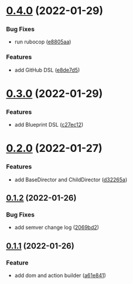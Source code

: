 # [0.4.0](https://github.com/klueless-io/k_director/compare/v0.3.0...v0.4.0) (2022-01-29)


### Bug Fixes

* run rubocop ([e8805aa](https://github.com/klueless-io/k_director/commit/e8805aaddfde04ba1def563d3f7e5e311fa2841a))


### Features

* add GitHub DSL ([e8de7d5](https://github.com/klueless-io/k_director/commit/e8de7d599af16be9dced907617d534f029e1e1ad))

# [0.3.0](https://github.com/klueless-io/k_director/compare/v0.2.0...v0.3.0) (2022-01-29)


### Features

* add Blueprint DSL ([c27ec12](https://github.com/klueless-io/k_director/commit/c27ec124b8c55b84f2dfd67f37de6ab2c4fb8d22))

# [0.2.0](https://github.com/klueless-io/k_director/compare/v0.1.2...v0.2.0) (2022-01-27)


### Features

* add BaseDirector and ChildDirector ([d32265a](https://github.com/klueless-io/k_director/commit/d32265a1e46811bde6bdfbef4b8c9dc8602a8f88))

## [0.1.2](https://github.com/klueless-io/k_director/compare/v0.1.1...v0.1.2) (2022-01-26)


### Bug Fixes

* add semver change log ([2069bd2](https://github.com/klueless-io/k_director/commit/2069bd24b9d32649c666480da76781514beeecf3))


## [0.1.1](https://github.com/klueless-io/k_director/compare/v0.1.0...v0.1.1) (2022-01-26)

### Feature

* add dom and action builder ([a61e841](https://github.com/klueless-io/k_director/commit/a61e841a40f544f4751e4aaa012d60a447d2dfab))
